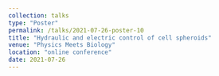 ```yaml
---
collection: talks
type: "Poster"
permalink: /talks/2021-07-26-poster-10
title: "Hydraulic and electric control of cell spheroids"
venue: "Physics Meets Biology"
location: "online conference"
date: 2021-07-26
---
```

